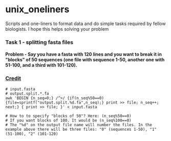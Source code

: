 # unix_oneliners
Scripts and one-liners to format data and do simple tasks required by fellow biologists. I hope this helps solving your problem

### Task 1 - splitting fasta files
#### Problem - Say you have a fasta with 120 lines and you want to break it in "blocks" of 50 sequences (one file with sequence 1-50, another one with 51-100, and a third with 101-120).
### [Credit](https://www.biostars.org/p/153999/)
```
# input.fasta
# output.split.*.fa
awk 'BEGIN {n_seq=0;} /^>/ {if(n_seq%50==0){file=sprintf("output.split.%d.fa",n_seq);} print >> file; n_seq++; next;} { print >> file; }' < input.fasta

# How to to specify "blocks of 50"? Here: (n_seq%50==0)
# If you want blocks of 100. It would be (n_seq%100==0)
# The "%d" on the output file name will number the files. In the example above there will be three files: "0" (sequences 1-50), "1" (51-100), "2" (101-120)
```

